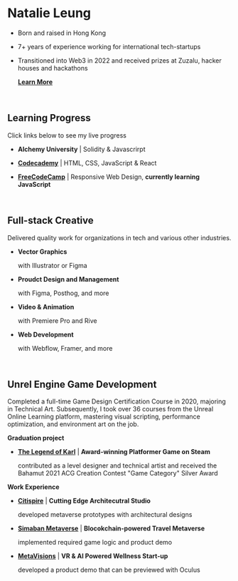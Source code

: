 # Natalie Leung
- Born and raised in Hong Kong
- 7+ years of experience working for international tech-startups
- Transitioned into Web3 in 2022 and received prizes at Zuzalu, hacker houses and hackathons

  <a href="https://link3.to/natlaie">**Learn More**</a>
<br>

## Learning Progress
Click links below to see my live progress

- **Alchemy University** | Solidity & Javascrirpt

- <a href="https://www.codecademy.com/profiles/natal6ie">**Codecademy**</a> | HTML, CSS, JavaScript & React

- <a href="https://www.freecodecamp.org/fcc43f4ad7c-ca46-4a6e-a883-f165bef3f0b8">**FreeCodeCamp**</a> | Responsive Web Design, **currently learning JavaScript**
<br>

## Full-stack Creative
Delivered quality work for organizations in tech and various other industries.

- **Vector Graphics**

  with Illustrator or Figma
  
- **Proudct Design and Management**

  with Figma, Posthog, and more
- **Video & Animation**

  with Premiere Pro and Rive
- **Web Development**

  with Webflow, Framer, and more

<br>

## Unrel Engine Game Development
Completed a full-time Game Design Certification Course in 2020, majoring in Technical Art. Subsequently, I took over 36 courses from the Unreal Online Learning platform, mastering visual scripting, performance optimization, and environment art on the job.

**Graduation project**
- <a href="https://store.steampowered.com/app/1528860/The_Legend_of_Karl/">**The Legend of Karl**</a> | **Award-winning Platformer Game on Steam**

  contributed as a level designer and technical artist and received the Bahamut 2021 ACG Creation Contest "Game Category" Silver Award
  
**Work Experience**
- <a href="https://www.citispire.com/">**Citispire**</a> | **Cutting Edge Architecutral Studio**

  developed metaverse prototypes with architectural designs
- <a href="https://www.youtube.com/@simbanmetaverse">**Simaban Metaverse**</a> | **Blocokchain-powered Travel Metaverse**

  implemented required game logic and product demo
- <a href="https://tec.hku.hk/startups-directory/">**MetaVisions**</a> | **VR & AI Powered Wellness Start-up**

  developed a product demo that can be previewed with Oculus

  <br>


